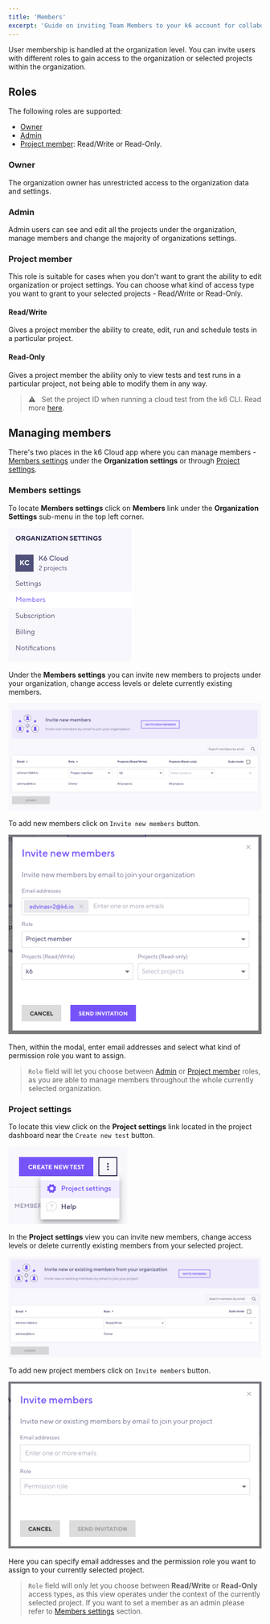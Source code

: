 ```yaml
---
title: 'Members'
excerpt: 'Guide on inviting Team Members to your k6 account for collaboration'
---
```



User membership is handled at the organization level. You can invite users with different roles to gain access to the organization or selected projects within the organization. 

## Roles

The following roles are supported:

- [Owner](#owner)
- [Admin](#admin)
- [Project member](#project-member): Read/Write or Read-Only.

### Owner

The organization owner has unrestricted access to the organization data and settings.

### Admin

Admin users can see and edit all the projects under the organization, manage members and change the majority of organizations settings.

### Project member

This role is suitable for cases when you don't want to grant the ability to edit organization or project settings. You can choose what kind of access type you want to grant to your selected projects - Read/Write or Read-Only.

#### Read/Write

Gives a project member the ability to create, edit, run and schedule tests in a particular project.

#### Read-Only

Gives a project member the ability only to view tests and test runs in a particular project, not being able to modify them in any way.

> ⚠️ &nbsp; Set the project ID when running a cloud test from the k6 CLI. Read more [here](/cloud/project-and-team-management/projects/#running-cli-tests-in-a-specific-project).  

## Managing members

There's two places in the k6 Cloud app where you can manage members - [Members settings](/cloud/project-and-team-management/members/#members-settings) under the **Organization settings** or through [Project settings](/cloud/project-and-team-management/members/#project-settings). 

### Members settings

To locate **Members settings** click on **Members** link under the **Organization Settings** sub-menu in the top left corner.

![Members tab menu](images/03-Team-Members/members-tab-menu.png)

Under the **Members settings** you can invite new members to projects under your organization, change access levels or delete currently existing members.

![Members tab](images/03-Team-Members/members-tab.png)

To add new members click on `Invite new members` button. 

![Invite members under members tab](images/03-Team-Members/invite-members-members-tab.png)

Then, within the modal, enter email addresses and select what kind of permission role you want to assign.<br />

> `Role` field will let you choose between [Admin](/cloud/project-and-team-management/members#admin) or [Project member](/cloud/project-and-team-management/members#project-member) roles, as you are able to manage members throughout the whole currently selected organization.  

### Project settings

To locate this view click on the **Project settings** link located in the project dashboard near the `Create new test` button.

![Project settings menu](images/03-Team-Members/project-settings-menu.png)

In the **Project settings** view you can invite new members, change access levels or delete currently existing members from your selected project. 

![Project settings](images/03-Team-Members/project-settings.png)

To add new project members click on `Invite members` button.

![Invite members under project settings](images/03-Team-Members/invite-new-members-project-settings.png)

Here you can specify email addresses and the permission role you want to assign to your currently selected project.

> `Role` field will only let you choose between **Read/Write** or **Read-Only**
> access types, as this view operates under the context of the currently selected project. If you want to set a member as an admin please refer to [Members settings](/cloud/project-and-team-management/members/#members-settings) section.
